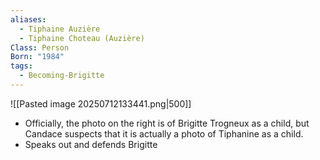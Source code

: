 ```yaml
---
aliases:
  - Tiphaine Auzière
  - Tiphaine Choteau (Auzière)
Class: Person
Born: "1984"
tags:
  - Becoming-Brigitte
---
```

![[Pasted image 20250712133441.png|500]]
- Officially, the photo on the right is of Brigitte Trogneux as a child, but Candace suspects that it is actually a photo of Tiphanine as a child. 
- Speaks out and defends Brigitte